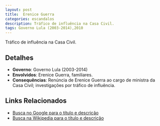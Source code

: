 ```yaml
---
layout: post
title:  Erenice Guerra
categories: escandalos
description: Tráfico de influência na Casa Civil.
tags: Governo Lula (2003-2014),2010
---
```


Tráfico de influência na Casa Civil.

## Detalhes
- **Governo**: Governo Lula (2003-2014)
- **Envolvidos**: Erenice Guerra, familiares.
- **Consequências**: Renúncia de Erenice Guerra ao cargo de ministra da Casa Civil; investigações por tráfico de influência.

## Links Relacionados
- [Busca no Google para o título e descrição](https://www.google.com/search?q=Erenice%20Guerra%20Tr%C3%A1fico%20de%20influ%C3%AAncia%20na%20Casa%20Civil.%20Governo%20Lula%20%282003-2014%29)
- [Busca na Wikipedia para o título e descrição](https://en.wikipedia.org/w/index.php?search=Erenice%20Guerra%20Tr%C3%A1fico%20de%20influ%C3%AAncia%20na%20Casa%20Civil.%20Governo%20Lula%20%282003-2014%29)

